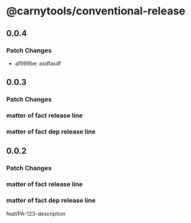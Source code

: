 # @carnytools/conventional-release

## 0.0.4

### Patch Changes

- af999be: asdfasdf

## 0.0.3

### Patch Changes

### matter of fact release line

### matter of fact dep release line

## 0.0.2

### Patch Changes

### matter of fact release line

### matter of fact dep release line




feat/PA-123-description